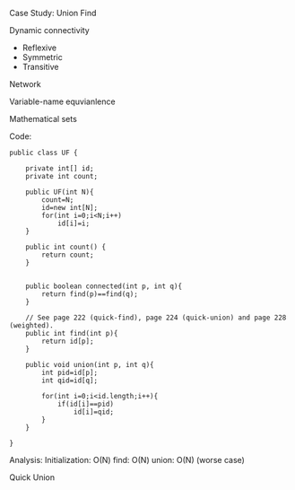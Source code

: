 Case Study: Union Find

Dynamic connectivity
* Reflexive
* Symmetric
* Transitive

Network

Variable-name equvianlence

Mathematical sets

Code:
```
public class UF {

    private int[] id;
    private int count;

    public UF(int N){
        count=N;
        id=new int[N];
        for(int i=0;i<N;i++)
            id[i]=i;
    }

    public int count() {
        return count;
    }


    public boolean connected(int p, int q){
        return find(p)==find(q);
    }

    // See page 222 (quick-find), page 224 (quick-union) and page 228 (weighted).
    public int find(int p){
        return id[p];
    }
    
    public void union(int p, int q){
        int pid=id[p];
        int qid=id[q];

        for(int i=0;i<id.length;i++){
            if(id[i]==pid)
                id[i]=qid;
        }
    }
    
}
```

Analysis:
Initialization: O(N)
find: O(N)
union: O(N) (worse case)

Quick Union